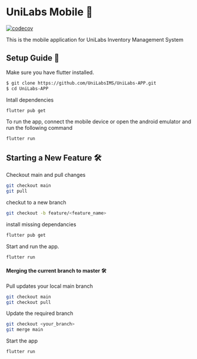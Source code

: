 # UniLabs Mobile :test_tube:

[![codecov](https://codecov.io/gh/UniLabsIMS/UniLabs-APP/branch/main/graph/badge.svg?token=53XKY1LT6A)](https://codecov.io/gh/UniLabsIMS/UniLabs-APP)

This is the mobile application for UniLabs Inventory Management System


## Setup Guide :raised_hands:

Make sure you have flutter installed.

```bash
$ git clone https://github.com/UniLabsIMS/UniLabs-APP.git
$ cd UniLabs-APP
```

Intall dependencies

```bash
flutter pub get
```

To run the app, connect the mobile device or open the android emulator and run the following command

```bash
flutter run
```



## Starting a New Feature :hammer_and_wrench:


Checkout main and pull changes

```bash
git checkout main
git pull
```

checkut to a new branch
```bash
git checkout -b feature/<feature_name>
```

install missing dependancies 

```bash
flutter pub get
```
Start and run the app.

```bash
flutter run
```

#### Merging the current branch to master :hammer_and_wrench:

Pull updates your local main branch
```bash
git checkout main
git checkout pull
```

Update the required branch

```bash
git checkout <your_branch>
git merge main
```

Start the app
```bash
flutter run
```
